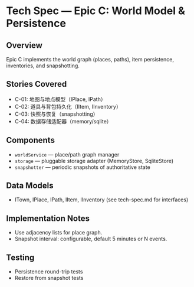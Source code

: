 # Tech Spec — Epic C: World Model & Persistence

## Overview
Epic C implements the world graph (places, paths), item persistence, inventories, and snapshotting.

## Stories Covered
- C-01: 地图与地点模型（IPlace, IPath）
- C-02: 道具与背包持久化（IItem, IInventory）
- C-03: 快照与恢复（snapshotting）
- C-04: 数据存储适配器（memory/sqlite）

## Components
- `worldService` — place/path graph manager
- `storage` — pluggable storage adapter (MemoryStore, SqliteStore)
- `snapshotter` — periodic snapshots of authoritative state

## Data Models
- ITown, IPlace, IPath, IItem, IInventory (see tech-spec.md for interfaces)

## Implementation Notes
- Use adjacency lists for place graph.
- Snapshot interval: configurable, default 5 minutes or N events.

## Testing
- Persistence round-trip tests
- Restore from snapshot tests
